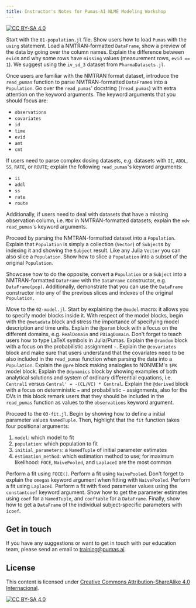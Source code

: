 ```yaml
---
title: Instructor's Notes for Pumas-AI NLME Modeling Workshop
---
```


[![CC BY-SA 4.0](https://img.shields.io/badge/License-CC%20BY--SA%204.0-lightgrey.svg)](http://creativecommons.org/licenses/by-sa/4.0/)

Start with the `01-population.jl` file.
Show users how to load `Pumas` with the `using` statement.
Load a NMTRAN-formatted `DataFrame`,
show a preview of the data by going over the column names.
Explain the difference between `evid`s and why some rows have `missing` values
(measurement rows, `evid == 1`).
We suggest using the `iv_sd_3` dataset from `PharmaDatasets.jl`.

Once users are familiar with the NMTRAN format dataset,
introduce the `read_pumas` function to parse NMTRAN-formatted `DataFrame`s into a `Population`.
Go over the `read_pumas`' docstring (`?read_pumas`) with extra attention on the keyword arguments.
The keyword arguments that you should focus are:

- `observations`
- `covariates`
- `id`
- `time`
- `evid`
- `amt`
- `cmt`

If users need to parse complex dosing datasets, e.g. datasets with `II`, `ADDL`, `SS`, `RATE`, or `ROUTE`;
explain the following `read_pumas`'s keyword arguments:

- `ii`
- `addl`
- `ss`
- `rate`
- `route`

Additionally, if users need to deal with datasets that have a missing observation column,
i.e. `MDV` in NMTRAN-formatted datasets;
explain the `mdv` `read_pumas`'s keyword arguments.

Proceed by parsing the NMTRAN-formatted dataset into a `Population`.
Explain that `Population` is simply a collection (`Vector`) of `Subject`s by indexing it and showing the `Subject` result.
Like any Julia `Vector` you can also slice a `Population`.
Show how to slice a `Population` into a subset of the original `Population`.

Showcase how to do the opposite, convert a `Population` or a `Subject` into a NMTRAN-formatted `DataFrame` with the `DataFrame` constructor,
e.g. `DataFrame(pop)`.
Additionally, demonstrate that you can use the `DataFrame` constructor into any of the previous slices and indexes of the original `Population.`

Move to the `02-model.jl`.
Start by explaining the `@model` macro: it allows you to specify model blocks inside it.
With respect of the model blocks, begin with the `@metadata` block and stress the importance of specifying model description and time units.
Explain the `@param` block with a focus on the different domains, e.g. `RealDomain` and `PDiagDomain`.
Don't forget to teach users how to type LaTeX symbols in Julia/Pumas.
Explain the `@random` block with a focus on the probabilistic assignment `~`.
Explain the `@covariates` block and make sure that users understand that the covariates need to be also included in the `read_pumas` function when parsing the data into a `Population`.
Explain the `@pre` block making analogies to NONMEM's `$PK` model block.
Explain the `@dynamics` block by showing examples of both analytical solutions and system of ordinary differential equations,
i.e. `Central1` versus `Central' = -(CL/VC) * Central`.
Explain the `@derived` block with a focus on deterministic `=` and probabilistic `~` assignments,
also for the DVs in this block remark users that they should be included in the `read_pumas` function as values to the `observations` keyword argument.

Proceed to the `03-fit.jl`.
Begin by showing how to define a initial parameter values `NamedTuple`.
Then, highlight that the `fit` function takes four positional arguments:

1. `model`: which model to fit
1. `population`: which population to fit
1. `initial_parameters`: a `NamedTuple` of initial parameter estimates
1. `estimation_method`: which estimation method to use; for maximum likelihood: `FOCE`, `NaivePooled`, and `LaplaceI` are the most common

Perform a fit using `FOCE()`.
Perform a fit using `NaivePooled`.
Don't forget to explain the `omegas` keyword argument when fitting with `NaivePooled`.
Perform a fit using `LaplaceI`.
Perform a fit with fixed parameter values using the `constantcoef` keyword argument.
Show how to get the parameter estimates using `coef` for a `NamedTuple`,
and `coeftable` for a `DataFrame`.
Finally, show how to get a `DataFrame` of the individual subject-specific parameters with `icoef`.

## Get in touch

If you have any suggestions or want to get in touch with our education team,
please send an email to <training@pumas.ai>.

## License

This content is licensed under [Creative Commons Attribution-ShareAlike 4.0 Internacional](http://creativecommons.org/licenses/by-sa/4.0/).

[![CC BY-SA 4.0](https://licensebuttons.net/l/by-sa/4.0/88x31.png)](http://creativecommons.org/licenses/by-sa/4.0/)
